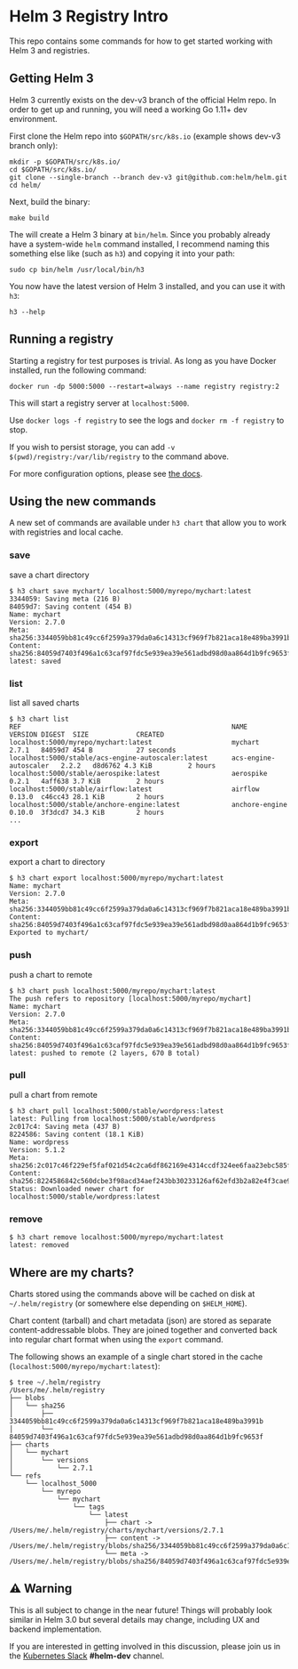 # Helm 3 Registry Intro
This repo contains some commands for how to get started working with Helm 3 and registries.

## Getting Helm 3

Helm 3 currently exists on the dev-v3 branch of the official Helm repo. In order to get up and running, you will need a working Go 1.11+ dev environment.

First clone the Helm repo into `$GOPATH/src/k8s.io` (example shows dev-v3 branch only):
```
mkdir -p $GOPATH/src/k8s.io/
cd $GOPATH/src/k8s.io/
git clone --single-branch --branch dev-v3 git@github.com:helm/helm.git
cd helm/
```

Next, build the binary:
```
make build
```

The will create a Helm 3 binary at `bin/helm`. Since you probably already have a system-wide `helm` command installed, I recommend naming this something else like (such as `h3`) and copying it into your path:
```
sudo cp bin/helm /usr/local/bin/h3
```

You now have the latest version of Helm 3 installed, and you can use it with `h3`:
```
h3 --help
```

## Running a registry

Starting a registry for test purposes is trivial. As long as you have Docker installed, run the following command:
```
docker run -dp 5000:5000 --restart=always --name registry registry:2
```

This will start a registry server at `localhost:5000`.

Use `docker logs -f registry` to see the logs and `docker rm -f registry` to stop.

If you wish to persist storage, you can add `-v $(pwd)/registry:/var/lib/registry` to the command above.

For more configuration options, please see [the docs](https://docs.docker.com/registry/deploying/).

## Using the new commands

A new set of commands are available under `h3 chart` that allow you to work with registries and local cache.

### save

save a chart directory

```
$ h3 chart save mychart/ localhost:5000/myrepo/mychart:latest
3344059: Saving meta (216 B)
84059d7: Saving content (454 B)
Name: mychart
Version: 2.7.0
Meta: sha256:3344059bb81c49cc6f2599a379da0a6c14313cf969f7b821aca18e489ba3991b
Content: sha256:84059d7403f496a1c63caf97fdc5e939ea39e561adbd98d0aa864d1b9fc9653f
latest: saved
```

### list

list all saved charts

```
$ h3 chart list
REF                                                     NAME                    VERSION DIGEST  SIZE            CREATED
localhost:5000/myrepo/mychart:latest                    mychart                 2.7.1   84059d7 454 B           27 seconds
localhost:5000/stable/acs-engine-autoscaler:latest      acs-engine-autoscaler   2.2.2   d8d6762 4.3 KiB         2 hours
localhost:5000/stable/aerospike:latest                  aerospike               0.2.1   4aff638 3.7 KiB         2 hours
localhost:5000/stable/airflow:latest                    airflow                 0.13.0  c46cc43 28.1 KiB        2 hours
localhost:5000/stable/anchore-engine:latest             anchore-engine          0.10.0  3f3dcd7 34.3 KiB        2 hours
...
```

### export

export a chart to directory

```
$ h3 chart export localhost:5000/myrepo/mychart:latest
Name: mychart
Version: 2.7.0
Meta: sha256:3344059bb81c49cc6f2599a379da0a6c14313cf969f7b821aca18e489ba3991b
Content: sha256:84059d7403f496a1c63caf97fdc5e939ea39e561adbd98d0aa864d1b9fc9653f
Exported to mychart/
```

### push

push a chart to remote

```
$ h3 chart push localhost:5000/myrepo/mychart:latest
The push refers to repository [localhost:5000/myrepo/mychart]
Name: mychart
Version: 2.7.0
Meta: sha256:3344059bb81c49cc6f2599a379da0a6c14313cf969f7b821aca18e489ba3991b
Content: sha256:84059d7403f496a1c63caf97fdc5e939ea39e561adbd98d0aa864d1b9fc9653f
latest: pushed to remote (2 layers, 670 B total)
```

### pull

pull a chart from remote

```
$ h3 chart pull localhost:5000/stable/wordpress:latest
latest: Pulling from localhost:5000/stable/wordpress
2c017c4: Saving meta (437 B)
8224586: Saving content (18.1 KiB)
Name: wordpress
Version: 5.1.2
Meta: sha256:2c017c46f229ef5faf021d54c2ca6df862169e4314ccdf324ee6faa23ebc585f
Content: sha256:8224586842c560dcbe3f98acd34aef243bb30233126af62efd3b2a82e4f3cae9
Status: Downloaded newer chart for localhost:5000/stable/wordpress:latest
```

### remove

```
$ h3 chart remove localhost:5000/myrepo/mychart:latest
latest: removed
```

## Where are my charts?

Charts stored using the commands above will be cached on disk at `~/.helm/registry` (or somewhere else depending on `$HELM_HOME`).

Chart content (tarball) and chart metadata (json) are stored as separate content-addressable blobs. They are joined together and converted back into regular chart format when using the `export` command.

The following shows an example of a single chart stored in the cache (`localhost:5000/myrepo/mychart:latest`):
```
$ tree ~/.helm/registry
/Users/me/.helm/registry
├── blobs
│   └── sha256
│       ├── 3344059bb81c49cc6f2599a379da0a6c14313cf969f7b821aca18e489ba3991b
│       └── 84059d7403f496a1c63caf97fdc5e939ea39e561adbd98d0aa864d1b9fc9653f
├── charts
│   └── mychart
│       └── versions
│           └── 2.7.1
└── refs
    └── localhost_5000
        └── myrepo
            └── mychart
                └── tags
                    └── latest
                        ├── chart -> /Users/me/.helm/registry/charts/mychart/versions/2.7.1
                        ├── content -> /Users/me/.helm/registry/blobs/sha256/3344059bb81c49cc6f2599a379da0a6c14313cf969f7b821aca18e489ba3991b
                        └── meta -> /Users/me/.helm/registry/blobs/sha256/84059d7403f496a1c63caf97fdc5e939ea39e561adbd98d0aa864d1b9fc9653f
```


## ⚠️ Warning

This is all subject to change in the near future! Things will probably look similar in Helm 3.0 but several details may change, including UX and backend implementation.

If you are interested in getting involved in this discussion, please join us in the [Kubernetes Slack](https://slack.k8s.io/) **#helm-dev** channel.





